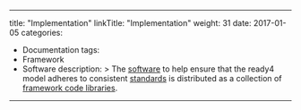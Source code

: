 
---
title: "Implementation"
linkTitle: "Implementation"
weight: 31
date: 2017-01-05
categories: 
- Documentation
tags:
- Framework
- Software
description: >
  The [software](/docs/getting-started/software/) to help ensure that the ready4 model adheres to consistent [standards](/docs/framework/standards/) is distributed as a collection of [framework code libraries](/docs/getting-started/software/libraries/types/framework).
---


